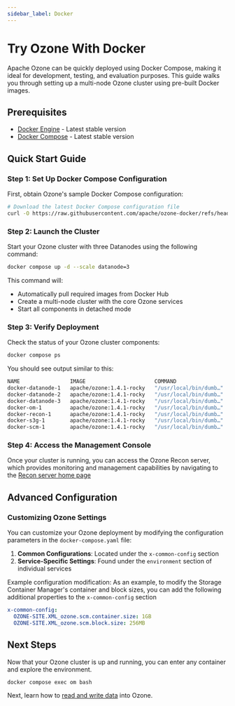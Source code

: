 ```yaml
---
sidebar_label: Docker
---
```


# Try Ozone With Docker

Apache Ozone can be quickly deployed using Docker Compose, making it ideal for development, testing, and evaluation purposes. This guide walks you through setting up a multi-node Ozone cluster using pre-built Docker images.

## Prerequisites

- [Docker Engine](https://docs.docker.com/engine/install/) - Latest stable version
- [Docker Compose](https://docs.docker.com/compose/install/) - Latest stable version

## Quick Start Guide

### Step 1: Set Up Docker Compose Configuration

First, obtain Ozone's sample Docker Compose configuration:

```bash
# Download the latest Docker Compose configuration file
curl -O https://raw.githubusercontent.com/apache/ozone-docker/refs/heads/latest/docker-compose.yaml
```

### Step 2: Launch the Cluster

Start your Ozone cluster with three Datanodes using the following command:

```bash
docker compose up -d --scale datanode=3
```

This command will:

- Automatically pull required images from Docker Hub
- Create a multi-node cluster with the core Ozone services
- Start all components in detached mode

### Step 3: Verify Deployment

Check the status of your Ozone cluster components:

```bash
docker compose ps
```

You should see output similar to this:

```bash
NAME                IMAGE                      COMMAND                  SERVICE    CREATED          STATUS          PORTS
docker-datanode-1   apache/ozone:1.4.1-rocky   "/usr/local/bin/dumb…"   datanode   14 seconds ago   Up 13 seconds   0.0.0.0:32958->9864/tcp, :::32958->9864/tcp
docker-datanode-2   apache/ozone:1.4.1-rocky   "/usr/local/bin/dumb…"   datanode   14 seconds ago   Up 13 seconds   0.0.0.0:32957->9864/tcp, :::32957->9864/tcp
docker-datanode-3   apache/ozone:1.4.1-rocky   "/usr/local/bin/dumb…"   datanode   14 seconds ago   Up 12 seconds   0.0.0.0:32959->9864/tcp, :::32959->9864/tcp
docker-om-1         apache/ozone:1.4.1-rocky   "/usr/local/bin/dumb…"   om         14 seconds ago   Up 13 seconds   0.0.0.0:9874->9874/tcp, :::9874->9874/tcp
docker-recon-1      apache/ozone:1.4.1-rocky   "/usr/local/bin/dumb…"   recon      14 seconds ago   Up 13 seconds   0.0.0.0:9888->9888/tcp, :::9888->9888/tcp
docker-s3g-1        apache/ozone:1.4.1-rocky   "/usr/local/bin/dumb…"   s3g        14 seconds ago   Up 13 seconds   0.0.0.0:9878->9878/tcp, :::9878->9878/tcp
docker-scm-1        apache/ozone:1.4.1-rocky   "/usr/local/bin/dumb…"   scm        14 seconds ago   Up 13 seconds   0.0.0.0:9876->9876/tcp, :::9876->9876/tcp
```

### Step 4: Access the Management Console

Once your cluster is running, you can access the Ozone Recon server, which provides monitoring and management capabilities by navigating to the [Recon server home page](http://localhost:9888)

## Advanced Configuration

### Customizing Ozone Settings

You can customize your Ozone deployment by modifying the configuration parameters in the `docker-compose.yaml` file:

1. **Common Configurations**: Located under the `x-common-config` section
2. **Service-Specific Settings**: Found under the `environment` section of individual services

Example configuration modification:
As an example, to modify the Storage Container Manager's container and block sizes, you can add the following additional properties to the `x-common-config` section

```yaml
x-common-config:
  OZONE-SITE.XML_ozone.scm.container.size: 1GB
  OZONE-SITE.XML_ozone.scm.block.size: 256MB
```

## Next Steps

Now that your Ozone cluster is up and running, you can enter any container and explore the environment.

```bash
docker compose exec om bash
```

Next, learn how to [read and write data](/docs/quick-start/reading-writing-data) into Ozone.
